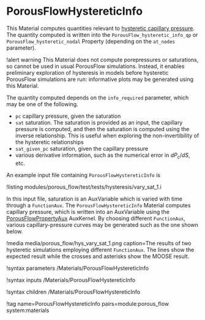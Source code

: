 # PorousFlowHystereticInfo

This Material computes quantities relevant to [hysteretic capillary pressure](hysteresis.md).  The quantity computed is written into the `PorousFlow_hysteretic_info_qp` or `PorousFlow_hysteretic_nodal` Property (depending on the `at_nodes` parameter).

!alert warning
This Material does not compute porepressures or saturations, so cannot be used in usual PorousFlow simulations.  Instead, it enables preliminary exploration of hysteresis in models before hysteretic PorousFlow simulations are run: informative plots may be generated using this Material.

The quantity computed depends on the `info_required` parameter, which may be one of the following.

- `pc` capillary pressure, given the saturation
- `sat` saturation.  The saturation is provided as an input, the capillary pressure is computed, and then the saturation is computed using the inverse relationship.  This is useful when exploring the non-invertibility of the hysteretic relationships
- `sat_given_pc` saturation, given the capillary pressure
- various derivative information, such as the numerical error in $dP_{c}/dS$, etc.

An example input file containing `PorousFlowHystereticInfo` is

!listing modules/porous_flow/test/tests/hysteresis/vary_sat_1.i

In this input file, saturation is an AuxVariable which is varied with time through a `FunctionAux`.  The `PorousFlowHystereticInfo` Material computes capillary pressure, which is written into an AuxVariable using the [PorousFlowPropertyAux](PorousFlowPropertyAux.md) AuxKernel.  By choosing different `FunctionAux`, various capillary-pressure curves may be generated such as the one shown below.

!media media/porous_flow/hys_vary_sat_1.png caption=The results of two hysteretic simulations employing different `FunctionAux`.  The lines show the expected result while the crosses and asterisks show the MOOSE result.



!syntax parameters /Materials/PorousFlowHystereticInfo

!syntax inputs /Materials/PorousFlowHystereticInfo

!syntax children /Materials/PorousFlowHystereticInfo

!tag name=PorousFlowHystereticInfo pairs=module:porous_flow system:materials
